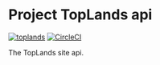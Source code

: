 # Project TopLands api
[![toplands](https://img.shields.io/badge/Toplands-passed-blue)](https://toplands.tech)
[![CircleCI](https://circleci.com/gh/dthtien/real_estate_researcher/tree/master.svg?style=svg)](https://circleci.com/gh/dthtien/real_estate_researcher/tree/master)


The TopLands site api.